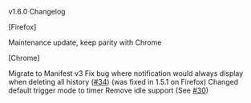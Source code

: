 v1.6.0 Changelog

[Firefox]

Maintenance update, keep parity with Chrome

[Chrome]

Migrate to Manifest v3
Fix bug where notification would always display when deleting all history (<a href="https://github.com/Rayquaza01/HistoryCleaner/issues/34">#34</a>) (was fixed in 1.5.1 on Firefox)
Changed default trigger mode to timer
Remove idle support (See <a href="https://github.com/Rayquaza01/HistoryCleaner/issues/30">#30</a>)
